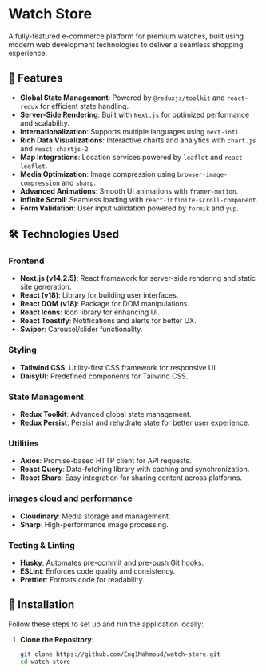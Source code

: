 # Watch Store

A fully-featured e-commerce platform for premium watches, built using modern web development technologies to deliver a seamless shopping experience.

## 🌟 Features
- **Global State Management**: Powered by `@reduxjs/toolkit` and `react-redux` for efficient state handling.
- **Server-Side Rendering**: Built with `Next.js` for optimized performance and scalability.
- **Internationalization**: Supports multiple languages using `next-intl`.
- **Rich Data Visualizations**: Interactive charts and analytics with `chart.js` and `react-chartjs-2`.
- **Map Integrations**: Location services powered by `leaflet` and `react-leaflet`.
- **Media Optimization**: Image compression using `browser-image-compression` and `sharp`.
- **Advanced Animations**: Smooth UI animations with `framer-motion`.
- **Infinite Scroll**: Seamless loading with `react-infinite-scroll-component`.
- **Form Validation**: User input validation powered by `formik` and `yup`.

## 🛠 Technologies Used

### Frontend
- **Next.js (v14.2.5)**: React framework for server-side rendering and static site generation.
- **React (v18)**: Library for building user interfaces.
- **React DOM (v18)**: Package for DOM manipulations.
- **React Icons**: Icon library for enhancing UI.
- **React Toastify**: Notifications and alerts for better UX.
- **Swiper**: Carousel/slider functionality.

### Styling
- **Tailwind CSS**: Utility-first CSS framework for responsive UI.
- **DaisyUI**: Predefined components for Tailwind CSS.

### State Management
- **Redux Toolkit**: Advanced global state management.
- **Redux Persist**: Persist and rehydrate state for better user experience.

### Utilities
- **Axios**: Promise-based HTTP client for API requests.
- **React Query**: Data-fetching library with caching and synchronization.
- **React Share**: Easy integration for sharing content across platforms.

### images cloud and performance 
- **Cloudinary**: Media storage and management.
- **Sharp**: High-performance image processing.

### Testing & Linting
- **Husky**: Automates pre-commit and pre-push Git hooks.
- **ESLint**: Enforces code quality and consistency.
- **Prettier**: Formats code for readability.

## 🚀 Installation

Follow these steps to set up and run the application locally:

1. **Clone the Repository**:
   ```bash
   git clone https://github.com/Eng1Mahmoud/watch-store.git
   cd watch-store
